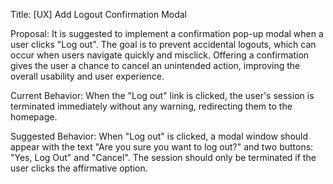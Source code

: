 Title: [UX] Add Logout Confirmation Modal

Proposal: It is suggested to implement a confirmation pop-up modal when a user clicks "Log out". 
The goal is to prevent accidental logouts, which can occur when users navigate quickly and misclick. 
Offering a confirmation gives the user a chance to cancel an unintended action, improving the overall usability and user experience.

Current Behavior: When the "Log out" link is clicked, the user's session is terminated immediately without any warning, redirecting them to the homepage.

Suggested Behavior: When "Log out" is clicked, a modal window should appear with the text "Are you sure you want to log out?" and two buttons: "Yes, Log Out" and "Cancel". 
The session should only be terminated if the user clicks the affirmative option.
